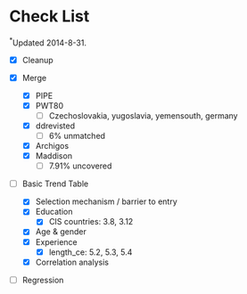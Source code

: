 Check List
=======
<SUP>\*</SUP>Updated 2014-8-31.

- [x] Cleanup
- [x] Merge
	- [x] PIPE
	- [x] PWT80
		- [ ] Czechoslovakia, yugoslavia, yemensouth, germany
	- [x] ddrevisted
		- [ ] 6% unmatched
	- [x] Archigos
	- [x] Maddison 
		- [ ] 7.91% uncovered
- [ ] Basic Trend Table
	- [x] Selection mechanism / barrier to entry
	- [x] Education
		- [x] CIS countries: 3.8, 3.12
	- [x] Age & gender
	- [x] Experience
		- [x] length_ce: 5.2, 5.3, 5.4
	- [x] Correlation analysis
- [ ] Regression

